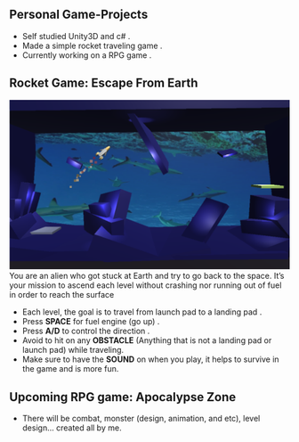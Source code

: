 ## Personal Game-Projects
* Self studied Unity3D and c# .
* Made a simple rocket traveling game .
* Currently working on a RPG game .

## Rocket Game: Escape From Earth
![alt text](https://github.com/evve212233/Game-Projects/blob/master/Escape%20From%20Earth/Untitled.png)
You are an alien who got stuck at Earth and try to go back to the space. It’s your mission to ascend each level without crashing nor running out of fuel in order to reach the surface
* Each level, the goal is to travel from launch pad to a landing pad .
* Press **SPACE** for fuel engine (go up) .
* Press **A/D** to control the direction .
* Avoid to hit on any **OBSTACLE** (Anything that is not a landing pad or launch pad) while traveling.
* Make sure to have the **SOUND** on when you play, it helps to survive in the game and is more fun.

## Upcoming RPG game: Apocalypse Zone
* There will be combat, monster (design, animation, and etc), level design... created all by me.
